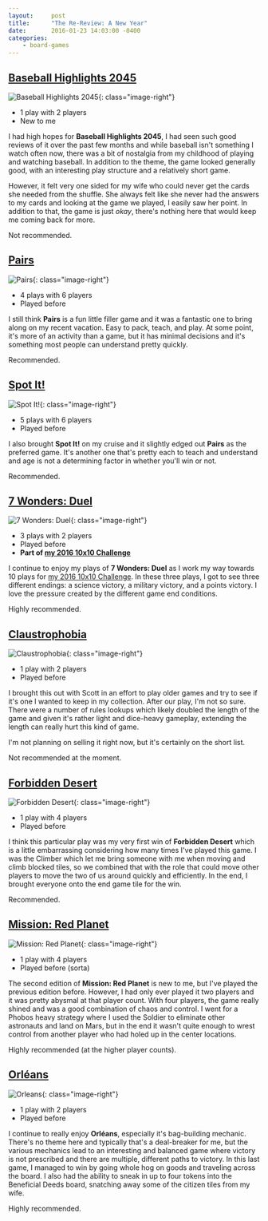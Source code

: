 ```yaml
---
layout:     post
title:      "The Re-Review: A New Year"
date:       2016-01-23 14:03:00 -0400
categories:
    - board-games
---
```

## [Baseball Highlights 2045](https://boardgamegeek.com/boardgame/186567/baseball-highlights-2045-super-deluxe-edition)

![Baseball Highlights 2045](/images/covers/baseball-highlights-2045.jpg){: class="image-right"}

- 1 play with 2 players
- New to me

I had high hopes for **Baseball Highlights 2045**, I had seen such good reviews of it over the past few months and while baseball isn't something I watch often now, there was a bit of nostalgia from my childhood of playing and watching baseball. In addition to the theme, the game looked generally good, with an interesting play structure and a relatively short game.

However, it felt very one sided for my wife who could never get the cards she needed from the shuffle. She always felt like she never had the answers to my cards and looking at the game we played, I easily saw her point. In addition to that, the game is just _okay_, there's nothing here that would keep me coming back for more.

Not recommended.

## [Pairs](https://boardgamegeek.com/boardgame/152237/pairs)

![Pairs](/images/covers/pairs.jpg){: class="image-right"}

- 4 plays with 6 players
- Played before

I still think **Pairs** is a fun little filler game and it was a fantastic one to bring along on my recent vacation. Easy to pack, teach, and play. At some point, it's more of an activity than a game, but it has minimal decisions and it's something most people can understand pretty quickly.

Recommended.

<div style="clear:both;"></div>

## [Spot It!](https://boardgamegeek.com/boardgame/63268/spot-it)

![Spot It!](/images/covers/spot-it.jpg){: class="image-right"}

- 5 plays with 6 players
- Played before

I also brought **Spot It!** on my cruise and it slightly edged out **Pairs** as the preferred game. It's another one that's pretty each to teach and understand and age is not a determining factor in whether you'll win or not.

Recommended.

## [7 Wonders: Duel](https://boardgamegeek.com/boardgame/173346/7-wonders-duel)

![7 Wonders: Duel](/images/covers/7-wonders-duel.jpg){: class="image-right"}

- 3 plays with 2 players
- Played before
- **Part of [my 2016 10x10 Challenge](https://boardgamegeek.com/geeklist/202712/wesbakers-2016-10x10-hardcore-challenge)**

I continue to enjoy my plays of **7 Wonders: Duel** as I work my way towards 10 plays for [my 2016 10x10 Challenge](https://boardgamegeek.com/geeklist/202712/wesbakers-2016-10x10-hardcore-challenge). In these three plays, I got to see three different endings: a science victory, a military victory, and a points victory. I love the pressure created by the different game end conditions.

Highly recommended.

## [Claustrophobia](https://boardgamegeek.com/boardgame/36932/claustrophobia)

![Claustrophobia](/images/covers/claustrophobia.jpg){: class="image-right"}

- 1 play with 2 players
- Played before

I brought this out with Scott in an effort to play older games and try to see if it's one I wanted to keep in my collection. After our play, I'm not so sure. There were a number of rules lookups which likely doubled the length of the game and given it's rather light and dice-heavy gameplay, extending the length can really hurt this kind of game.

I'm not planning on selling it right now, but it's certainly on the short list.

Not recommended at the moment.

## [Forbidden Desert](https://boardgamegeek.com/boardgame/136063/forbidden-desert)

![Forbidden Desert](/images/covers/forbidden-desert.jpg){: class="image-right"}

- 1 play with 4 players
- Played before

I think this particular play was my very first win of **Forbidden Desert** which is a little embarrassing considering how many times I've played this game. I was the Climber which let me bring someone with me when moving and climb blocked tiles, so we combined that with the role that could move other players to move the two of us around quickly and efficiently. In the end, I brought everyone onto the end game tile for the win.

Recommended.

## [Mission: Red Planet](https://boardgamegeek.com/boardgame/176920/mission-red-planet-second-edition)

![Mission: Red Planet](/images/covers/mission-red-planet.jpg){: class="image-right"}

- 1 play with 4 players
- Played before (sorta)

The second edition of **Mission: Red Planet** is new to me, but I've played the previous edition before. However, I had only ever played it two players and it was pretty abysmal at that player count. With four players, the game really shined and was a good combination of chaos and control. I went for a Phobos heavy strategy where I used the Soldier to eliminate other astronauts and land on Mars, but in the end it wasn't quite enough to wrest control from another player who had holed up in the center locations.

Highly recommended (at the higher player counts).

## [Orléans](https://boardgamegeek.com/boardgame/164928/orleans)

![Orleans](/images/covers/orleans.png){: class="image-right"}

- 1 play with 2 players
- Played before

I continue to really enjoy **Orléans**, especially it's bag-building mechanic. There's no theme here and typically that's a deal-breaker for me, but the various mechanics lead to an interesting and balanced game where victory is not prescribed and there are multiple, different paths to victory. In this last game, I managed to win by going whole hog on goods and traveling across the board. I also had the ability to sneak in up to four tokens into the Beneficial Deeds board, snatching away some of the citizen tiles from my wife.

Highly recommended.
